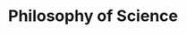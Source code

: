 ---
title: Philosophy of Science
menu:
  sidebar:
    name: Philosophy of Science
    identifier: philo-science-category
    weight: 300
---